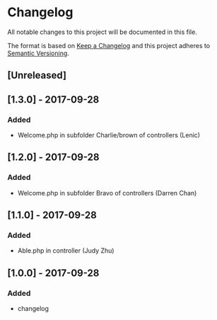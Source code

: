 # Changelog
All notable changes to this project will be documented in this file.

The format is based on [Keep a Changelog](http://keepachangelog.com/en/1.0.0/)
and this project adheres to [Semantic Versioning](http://semver.org/spec/v2.0.0.html).

## [Unreleased]

## [1.3.0] - 2017-09-28
### Added
- Welcome.php in subfolder Charlie/brown of controllers (Lenic)

## [1.2.0] - 2017-09-28
### Added
- Welcome.php in subfolder Bravo of controllers (Darren Chan)

## [1.1.0] - 2017-09-28
### Added 
- Able.php in controller (Judy Zhu)

## [1.0.0] - 2017-09-28
### Added
- changelog

